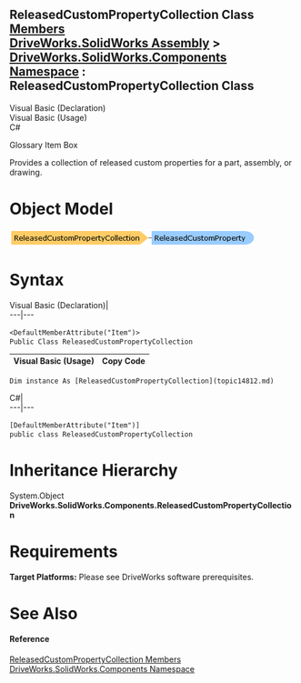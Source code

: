 ReleasedCustomPropertyCollection Class   
[Members](topic14813.md)   
[DriveWorks.SolidWorks Assembly](topic13342.md) > [DriveWorks.SolidWorks.Components Namespace](topic13925.md) : ReleasedCustomPropertyCollection Class  
---  
  
Visual Basic (Declaration)    
Visual Basic (Usage)    
C# 

Glossary Item Box

Provides a collection of released custom properties for a part, assembly, or drawing. 

# Object Model

![](dotnetdiagramimages/image838.png)

# Syntax

Visual Basic (Declaration)|   
---|---  
      
    
    <DefaultMemberAttribute("Item")>
    Public Class ReleasedCustomPropertyCollection   
  
Visual Basic (Usage)| Copy Code  
---|---  
      
    
    Dim instance As [ReleasedCustomPropertyCollection](topic14812.md)  
  
C#|   
---|---  
      
    
    [DefaultMemberAttribute("Item")]
    public class ReleasedCustomPropertyCollection   
  
# Inheritance Hierarchy

System.Object  
**DriveWorks.SolidWorks.Components.ReleasedCustomPropertyCollection**  


# Requirements

**Target Platforms:** Please see DriveWorks software prerequisites.

# See Also

#### Reference

[ReleasedCustomPropertyCollection Members](topic14813.md)   
[DriveWorks.SolidWorks.Components Namespace](topic13925.md)


